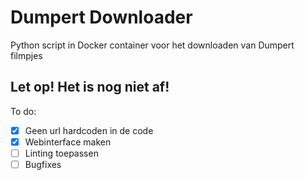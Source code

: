 # Dumpert Downloader
Python script in Docker container voor het downloaden van Dumpert filmpjes

## Let op! Het is nog niet af! 

To do:
- [x] Geen url hardcoden in de code
- [x] Webinterface maken
- [ ] Linting toepassen
- [ ] Bugfixes
